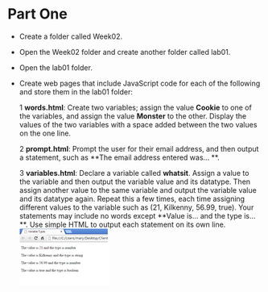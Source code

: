 
# Part One

- Create a folder called Week02.
- Open the Week02 folder and create another folder called lab01.
- Open the lab01 folder.
- Create web pages that include JavaScript code for each of the following and store them in the lab01 folder:

  1	**words.html**: Create two variables; assign the value **Cookie** to one of the variables, 
and assign the value **Monster** to the other. Display the values of the two variables with a space added between the two 
values on the one line.

  2	**prompt.html**: Prompt the user for their email address, and then output a statement, such as 
**The email address entered was... **.

  3	**variables.html**: Declare a variable called **whatsit**. Assign a value to the variable and then output the 
variable value and its datatype. Then assign another value to the same variable and output the variable value and its datatype 
again. Repeat this a few times, each time assigning different values to the variable such as (21, Kilkenny, 56.99, true).
Your statements may include no words except **Value is... and the type is... **. 
Use simple HTML to output each statement on its own line.
&nbsp;&nbsp; &nbsp; &nbsp; &nbsp;![](img/ex1.png)